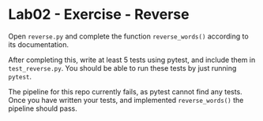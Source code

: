 # Lab02 - Exercise - Reverse

Open `reverse.py` and complete the function `reverse_words()` according to its documentation.

After completing this, write at least 5 tests using pytest, and include them in `test_reverse.py`. You should be able to run these tests by just running `pytest`.

The pipeline for this repo currently fails, as pytest cannot find any tests. Once you have written your tests, and implemented `reverse_words()` the pipeline should pass.
